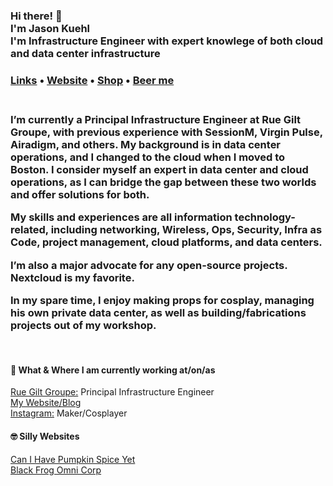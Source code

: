 

<h3>Hi there! 👋
<br>I'm Jason Kuehl
<br>I'm Infrastructure Engineer with expert knowlege of both cloud and data center infrastructure  </h3>

<h3> <a href="https://links.stephenajulu.com">Links</a> • <a href="https://jasonkuehl.com.com">Website</a> • <a href="https://jason-kuehl.creator-spring.com/?">Shop</a> • <a href="https://www.buymeacoffee.com/rcgfxDE">Beer me</a></h4>


<h3><br>I’m currently a Principal Infrastructure Engineer at Rue Gilt Groupe, with previous experience with SessionM, Virgin Pulse, Airadigm, and others. My background is in data center operations, and I changed to the cloud when I moved to Boston. I consider myself an expert in data center and cloud operations, as I can bridge the gap between these two worlds and offer solutions for both.
 
My skills and experiences are all information technology-related, including networking, Wireless, Ops, Security, Infra as Code, project management, cloud platforms, and data centers.
 
I’m also a major advocate for any open-source projects. Nextcloud is my favorite.
 
In my spare time, I enjoy making props for cosplay, managing his own private data center, as well as building/fabrications projects out of my workshop.
 </h3>

<p>&nbsp;&nbsp;&nbsp;&nbsp;&nbsp;</p>
<h4>💼 What & Where I am currently working at/on/as</h4>

<p>
<a href="https://ruelala.com">Rue Gilt Groupe:</a> Principal Infrastructure Engineer<br>
<a href="https://jasonkuehl.com">My Website/Blog</a><br>
<a href="https://www.instagram.com/jason.kuehl/">Instagram:</a> Maker/Cosplayer<br>
</p>

<h4>🤓 Silly Websites</h4>

<p>
<a href="http://canihavepumpkinspiceyet.com/">Can I Have Pumpkin Spice Yet</a> <br>
<a href="http://blackfrogomnicorp.com/">Black Frog Omni Corp</a> <br>
</p>
